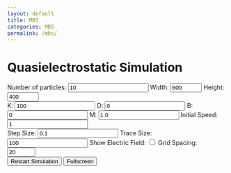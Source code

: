```yaml
---
layout: default
title: MBS
categories: MBS
permalink: /mbs/
---
```



<link rel="stylesheet" href="{{ '/assets/css/mbs.css' | relative_url }}">
<script src="https://code.jquery.com/jquery-3.6.0.min.js"></script>
<script src="https://cdn.jsdelivr.net/npm/p5@1.6.0/lib/p5.js"></script>
<script src="{{ '/assets/js/mbs.js' | relative_url }}"></script>

<h1>Quasielectrostatic Simulation</h1>
<div>
<label for="num-particles">Number of particles:</label>
<input type="number" id="num-particles" class="number-input" value="10" min="1">
<label for="canvas-width">Width:</label>
<input type="number" id="canvas-width" value="600" class="number-input" min="5" max="1200">
<label for="canvas-height">Height:</label>
<input type="number" id="canvas-height" value="400" class="number-input" min="5" max="1200">
</div>
<div>
<label for="k-constant">K:</label>
<input type="number" id="k-constant" value="100" class="number-input" step="0.1">
<label for="darwin-constant">D:</label>
<input type="number" id="darwin-constant" value="0" class="number-input" step="0.1">
<label for="magnetic-field">B:</label>
<input type="number" id="magnetic-field" value="0" class="number-input" step="0.1">
<label for="mass">M:</label>
<input type="number" id="mass" value="1.0" class="number-input" step="0.1">
<label for="initial-speed">Initial Speed:</label>
<input type="number" id="initial-speed" class="number-input" value="1">
</div>
<div>
<label for="time-step-size">Step Size:</label>
<input type="number" id="time-step-size" value="0.1" class="number-input" step="0.01">
<label for="trace-line-size">Trace Size:</label>
<input type="number" id="trace-line-size" class="number-input" value="100">
<label for="show-electric-field">Show Electric Field:</label>
<input type="checkbox" id="show-electric-field">
<label for="grid-spacing">Grid Spacing:</label>
<input type="number" id="grid-spacing" value="20" min="5" max="100" class="number-input" >
<div>
<button id="restart-button">Restart Simulation</button>
<button id="fullscreen-button">Fullscreen</button>
</div>
</div>
<div id="simulation-container"></div>